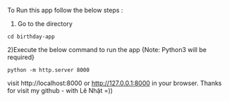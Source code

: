 To Run this app follow the below steps :

1) Go to the directory 
```
cd birthday-app
```

2)Execute the below command to run the app {Note: Python3 will be required}

```
python -m http.server 8000
```

visit http://localhost:8000 or http://127.0.0.1:8000 in your browser.
Thanks for visit my github - with Lê Nhật =))

